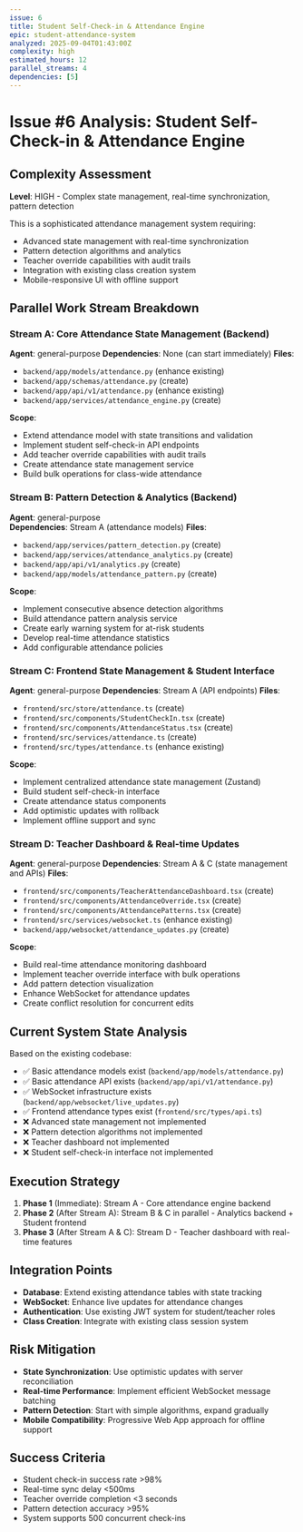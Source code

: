 ```yaml
---
issue: 6
title: Student Self-Check-in & Attendance Engine
epic: student-attendance-system
analyzed: 2025-09-04T01:43:00Z
complexity: high
estimated_hours: 12
parallel_streams: 4
dependencies: [5]
---
```


# Issue #6 Analysis: Student Self-Check-in & Attendance Engine

## Complexity Assessment
**Level**: HIGH - Complex state management, real-time synchronization, pattern detection

This is a sophisticated attendance management system requiring:
- Advanced state management with real-time synchronization
- Pattern detection algorithms and analytics
- Teacher override capabilities with audit trails
- Integration with existing class creation system
- Mobile-responsive UI with offline support

## Parallel Work Stream Breakdown

### Stream A: Core Attendance State Management (Backend)
**Agent**: general-purpose
**Dependencies**: None (can start immediately)
**Files**: 
- `backend/app/models/attendance.py` (enhance existing)
- `backend/app/schemas/attendance.py` (create)
- `backend/app/api/v1/attendance.py` (enhance existing)
- `backend/app/services/attendance_engine.py` (create)

**Scope**:
- Extend attendance model with state transitions and validation
- Implement student self-check-in API endpoints
- Add teacher override capabilities with audit trails
- Create attendance state management service
- Build bulk operations for class-wide attendance

### Stream B: Pattern Detection & Analytics (Backend)
**Agent**: general-purpose  
**Dependencies**: Stream A (attendance models)
**Files**:
- `backend/app/services/pattern_detection.py` (create)
- `backend/app/services/attendance_analytics.py` (create)
- `backend/app/api/v1/analytics.py` (create)
- `backend/app/models/attendance_pattern.py` (create)

**Scope**:
- Implement consecutive absence detection algorithms
- Build attendance pattern analysis service
- Create early warning system for at-risk students
- Develop real-time attendance statistics
- Add configurable attendance policies

### Stream C: Frontend State Management & Student Interface
**Agent**: general-purpose
**Dependencies**: Stream A (API endpoints)
**Files**:
- `frontend/src/store/attendance.ts` (create)
- `frontend/src/components/StudentCheckIn.tsx` (create)  
- `frontend/src/components/AttendanceStatus.tsx` (create)
- `frontend/src/services/attendance.ts` (create)
- `frontend/src/types/attendance.ts` (enhance existing)

**Scope**:
- Implement centralized attendance state management (Zustand)
- Build student self-check-in interface
- Create attendance status components
- Add optimistic updates with rollback
- Implement offline support and sync

### Stream D: Teacher Dashboard & Real-time Updates
**Agent**: general-purpose
**Dependencies**: Stream A & C (state management and APIs)
**Files**:
- `frontend/src/components/TeacherAttendanceDashboard.tsx` (create)
- `frontend/src/components/AttendanceOverride.tsx` (create)
- `frontend/src/components/AttendancePatterns.tsx` (create)
- `frontend/src/services/websocket.ts` (enhance existing)
- `backend/app/websocket/attendance_updates.py` (create)

**Scope**:
- Build real-time attendance monitoring dashboard
- Implement teacher override interface with bulk operations
- Add pattern detection visualization
- Enhance WebSocket for attendance updates
- Create conflict resolution for concurrent edits

## Current System State Analysis

Based on the existing codebase:
- ✅ Basic attendance models exist (`backend/app/models/attendance.py`)
- ✅ Basic attendance API exists (`backend/app/api/v1/attendance.py`) 
- ✅ WebSocket infrastructure exists (`backend/app/websocket/live_updates.py`)
- ✅ Frontend attendance types exist (`frontend/src/types/api.ts`)
- ❌ Advanced state management not implemented
- ❌ Pattern detection algorithms not implemented
- ❌ Teacher dashboard not implemented
- ❌ Student self-check-in interface not implemented

## Execution Strategy

1. **Phase 1** (Immediate): Stream A - Core attendance engine backend
2. **Phase 2** (After Stream A): Stream B & C in parallel - Analytics backend + Student frontend  
3. **Phase 3** (After Stream A & C): Stream D - Teacher dashboard with real-time features

## Integration Points

- **Database**: Extend existing attendance tables with state tracking
- **WebSocket**: Enhance live updates for attendance changes
- **Authentication**: Use existing JWT system for student/teacher roles
- **Class Creation**: Integrate with existing class session system

## Risk Mitigation

- **State Synchronization**: Use optimistic updates with server reconciliation
- **Real-time Performance**: Implement efficient WebSocket message batching
- **Pattern Detection**: Start with simple algorithms, expand gradually
- **Mobile Compatibility**: Progressive Web App approach for offline support

## Success Criteria

- Student check-in success rate >98%
- Real-time sync delay <500ms
- Teacher override completion <3 seconds
- Pattern detection accuracy >95%
- System supports 500 concurrent check-ins